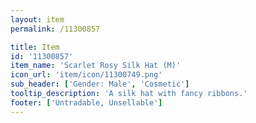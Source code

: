 ```yaml
---
layout: item
permalink: /11300857

title: Item
id: '11300857'
item_name: 'Scarlet Rosy Silk Hat (M)'
icon_url: 'item/icon/11300749.png'
sub_header: ['Gender: Male', 'Cosmetic']
tooltip_description: 'A silk hat with fancy ribbons.'
footer: ['Untradable, Unsellable']
---
```

